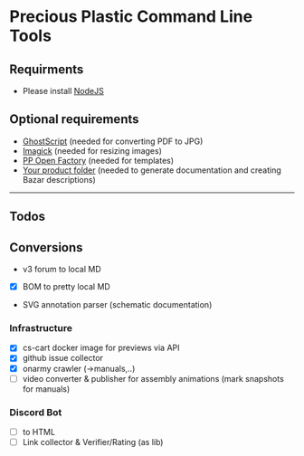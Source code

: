 # Precious Plastic Command Line Tools

## Requirments

- Please install [NodeJS](https://nodejs.org/en/download/)

## Optional requirements

- [GhostScript](https://www.ghostscript.com/download/gsdnld.html) (needed for converting PDF to JPG)
- [Imagick](https://imagemagick.org/script/download.php) (needed for resizing images)
- [PP Open Factory](https://github.com/plastic-hub/factory) (needed for templates)
- [Your product folder](https://github.com/plastic-hub/products) (needed to generate documentation and creating Bazar descriptions)

<hr/>


## Todos

## Conversions

- v3 forum to local MD
- [x] BOM to pretty local MD
- SVG annotation parser (schematic documentation)

### Infrastructure

- [x] cs-cart docker image for previews via API
- [x] github issue collector
- [x] onarmy crawler (->manuals,..)
- [ ] video converter & publisher for assembly animations (mark snapshots for manuals)

### Discord Bot

- [ ] to HTML
- [ ] Link collector & Verifier/Rating (as lib)
